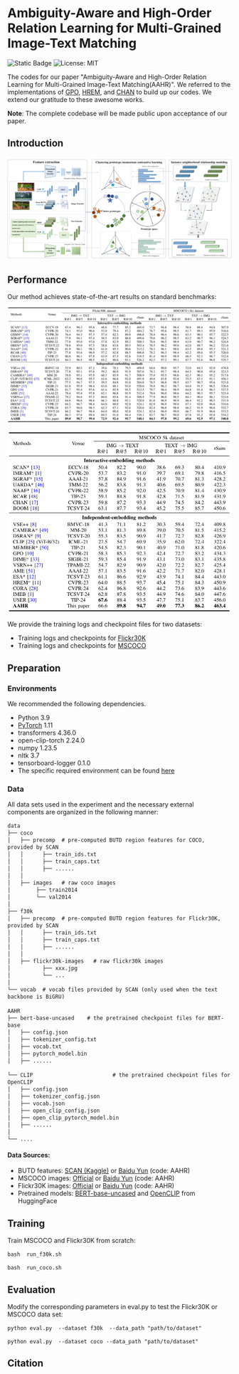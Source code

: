 # Ambiguity-Aware and High-Order Relation Learning for Multi-Grained Image-Text Matching

![Static Badge](https://img.shields.io/badge/Pytorch-EE4C2C)
![License: MIT](https://img.shields.io/badge/License-Apache%202.0-yellow.svg)

The codes for our paper "Ambiguity-Aware and High-Order Relation Learning for Multi-Grained Image-Text Matching(AAHR)".
We referred to the implementations of [GPO](https://github.com/woodfrog/vse_infty), [HREM](https://github.com/CrossmodalGroup/HREM), and [CHAN](https://github.com/ppanzx/CHAN) to build up our codes. We extend our gratitude to these awesome works.  

**Note**: The complete codebase will be made public upon acceptance of our paper.

## Introduction

![Overview](https://github.com/Image-Text-Matching/AAHR/blob/main/Overview.png)

## Performance

Our method achieves state-of-the-art results on standard benchmarks:

![tab1](https://github.com/Image-Text-Matching/AAHR/blob/main/tab1.png)

![tab2](https://github.com/Image-Text-Matching/AAHR/blob/main/tab2.png)

We  provide the training logs and checkpoint files for two datasets:

- Training logs and checkpoints for [Flickr30K](https://drive.google.com/drive/folders/1w8wYmM_SybWI8gRH3leaCtcu_1kpN_JV?usp=drive_link)
- Training logs and checkpoints for [MSCOCO](https://drive.google.com/drive/folders/1LJEUUaJ7WQFZvZ4NmlOz_p_s9yO1eem3?usp=drive_link)

## Preparation

### Environments

We recommended the following dependencies.

- Python 3.9
- [PyTorch](http://pytorch.org/) 1.11
- transformers  4.36.0
- open-clip-torch 2.24.0
- numpy 1.23.5
- nltk 3.7
- tensorboard-logger 0.1.0
- The specific required environment can be found [here](https://github.com/Image-Text-Matching/AAHR/blob/main/requirements.txt)


### Data

All data sets used in the experiment and the necessary external components are organized in the following manner:

```
data
├── coco
│   ├── precomp  # pre-computed BUTD region features for COCO, provided by SCAN
│   │      ├── train_ids.txt
│   │      ├── train_caps.txt
│   │      ├── ......
│   │
│   ├── images   # raw coco images
│        ├── train2014
│        └── val2014
│  
├── f30k
│   ├── precomp  # pre-computed BUTD region features for Flickr30K, provided by SCAN
│   │      ├── train_ids.txt
│   │      ├── train_caps.txt
│   │      ├── ......
│   │
│   ├── flickr30k-images   # raw flickr30k images
│          ├── xxx.jpg
│          └── ...
│   
└── vocab  # vocab files provided by SCAN (only used when the text backbone is BiGRU)

AAHR
├── bert-base-uncased    # the pretrained checkpoint files for BERT-base
│   ├── config.json
│   ├── tokenizer_config.txt
│   ├── vocab.txt
│   ├── pytorch_model.bin
│   ├── ......

└── CLIP                         # the pretrained checkpoint files for OpenCLIP
│   ├── config.json
│   ├── tokenizer_config.json
│   ├── vocab.json
│   ├── open_clip_config.json
│   ├── open_clip_pytorch_model.bin
│   ├── ......
│  
└── ....

```

#### Data Sources:

- BUTD features: [SCAN (Kaggle)](https://www.kaggle.com/datasets/kuanghueilee/scan-features) or [Baidu Yun](https://pan.baidu.com/s/1Dmnf0q9J29m4-fyL7ubqdg?pwd=AAHR) (code: AAHR)
- MSCOCO images: [Official](https://cocodataset.org/#download) or [Baidu Yun](https://pan.baidu.com/s/1NqcL4FIDs-5Did3O67apFw?pwd=AAHR ) (code: AAHR)
- Flickr30K images: [Official](https://shannon.cs.illinois.edu/DenotationGraph/) or [Baidu Yun](https://pan.baidu.com/s/1vjae2ODiLqWpNbK4AxiQ9w?pwd=AAHR) (code: AAHR)
- Pretrained models: [BERT-base-uncased](https://huggingface.co/google-bert/bert-base-uncased) and [OpenCLIP](https://huggingface.co/laion/CLIP-ViT-B-32-laion2B-s34B-b79K) from HuggingFace

## Training

Train MSCOCO and Flickr30K from scratch:

```
bash  run_f30k.sh
```

```
bash  run_coco.sh
```

## Evaluation

Modify the corresponding parameters in eval.py to test the Flickr30K or MSCOCO data set:

```
python eval.py  --dataset f30k  --data_path "path/to/dataset"
```

```
python eval.py  --dataset coco --data_path "path/to/dataset"
```

##  Citation

